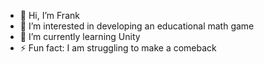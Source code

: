 - 👋 Hi, I’m Frank
- 👀 I’m interested in developing an educational math game
- 🌱 I’m currently learning Unity
- ⚡ Fun fact: I am struggling to make a comeback

<!---
franquelie/franquelie is a ✨ special ✨ repository because its `README.md` (this file) appears on your GitHub profile.
You can click the Preview link to take a look at your changes.
--->
